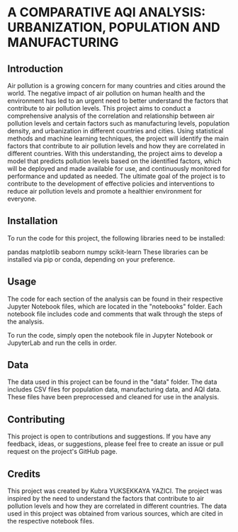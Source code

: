 # A COMPARATIVE AQI ANALYSIS: URBANIZATION, POPULATION AND MANUFACTURING

## Introduction

Air pollution is a growing concern for many countries and cities around the world. The negative impact of air pollution on human health and the environment has led to an urgent need to better understand the factors that contribute to air pollution levels. This project aims to conduct a comprehensive analysis of the correlation and relationship between air pollution levels and certain factors such as manufacturing levels, population density, and urbanization in different countries and cities. Using statistical methods and machine learning techniques, the project will identify the main factors that contribute to air pollution levels and how they are correlated in different countries. With this understanding, the project aims to develop a model that predicts pollution levels based on the identified factors, which will be deployed and made available for use, and continuously monitored for performance and updated as needed. The ultimate goal of the project is to contribute to the development of effective policies and interventions to reduce air pollution levels and promote a healthier environment for everyone.

## Installation

To run the code for this project, the following libraries need to be installed:

pandas
matplotlib
seaborn
numpy
scikit-learn
These libraries can be installed via pip or conda, depending on your preference.

## Usage

The code for each section of the analysis can be found in their respective Jupyter Notebook files, which are located in the "notebooks" folder. Each notebook file includes code and comments that walk through the steps of the analysis.

To run the code, simply open the notebook file in Jupyter Notebook or JupyterLab and run the cells in order.

## Data

The data used in this project can be found in the "data" folder. The data includes CSV files for population data, manufacturing data, and AQI data. These files have been preprocessed and cleaned for use in the analysis.

## Contributing

This project is open to contributions and suggestions. If you have any feedback, ideas, or suggestions, please feel free to create an issue or pull request on the project's GitHub page.

## Credits

This project was created by Kubra YUKSEKKAYA YAZICI. The project was inspired by the need to understand the factors that contribute to air pollution levels and how they are correlated in different countries. The data used in this project was obtained from various sources, which are cited in the respective notebook files.
